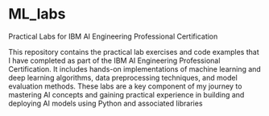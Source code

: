# ML_labs
Practical Labs for IBM AI Engineering Professional Certification

This repository contains the practical lab exercises and code examples that I have completed as part of the IBM AI Engineering Professional Certification. It includes hands-on implementations of machine learning and deep learning algorithms, data preprocessing techniques, and model evaluation methods. These labs are a key component of my journey to mastering AI concepts and gaining practical experience in building and deploying AI models using Python and associated libraries


